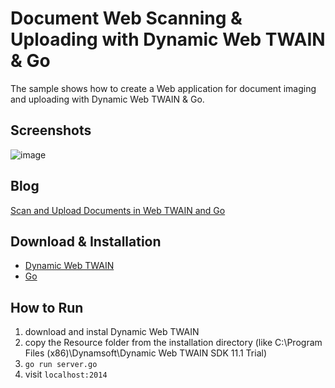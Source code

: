 Document Web Scanning & Uploading with Dynamic Web TWAIN & Go
=======================================================================

The sample shows how to create a Web application for document imaging and uploading with Dynamic Web TWAIN & Go.

Screenshots
-----------
![image](http://www.codepool.biz/wp-content/uploads/2014/11/nodejs_dwt.png)

Blog
-----
[Scan and Upload Documents in Web TWAIN and Go][3]

Download & Installation
-----------------------
* [Dynamic Web TWAIN][1]
* [Go][2]

How to Run
-----------
1. download and instal Dynamic Web TWAIN
2. copy the Resource folder from the installation directory (like C:\Program Files (x86)\Dynamsoft\Dynamic Web TWAIN SDK 11.1 Trial)
3. `go run server.go`
4. visit `localhost:2014`

[1]:http://www.dynamsoft.com/download/Dynamic%20Web%20TWAIN%2010.0.1%20TRIAL.exe
[2]:https://golang.org/dl/
[3]:http://www.codepool.biz/twain/scan-and-upload-documents-in-web-twain-and-go.html
